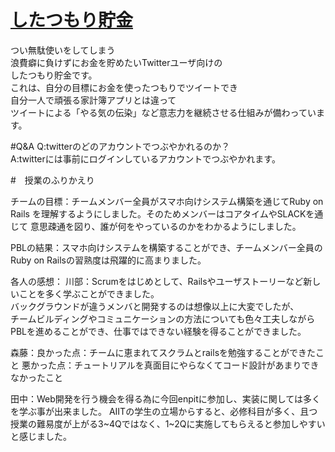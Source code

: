 # [したつもり貯金](https://rocky-waters-21208.herokuapp.com/)

つい無駄使いをしてしまう  
浪費癖に負けずにお金を貯めたいTwitterユーザ向けの  
したつもり貯金です。  
これは、自分の目標にお金を使ったつもりでツイートでき  
自分一人で頑張る家計簿アプリとは違って  
ツイートによる「やる気の伝染」など意志力を継続させる仕組みが備わっています。  

#Q&A
Q:twitterのどのアカウントでつぶやかれるのか？  
A:twitterには事前にログインしているアカウントでつぶやかれます。  

#　授業のふりかえり

チームの目標：チームメンバー全員がスマホ向けシステム構築を通じてRuby on 
Rails を理解するようにしました。そのためメンバーはコアタイムやSLACKを通じて 
意思疎通を図り、誰が何をやっているのかをわかるようにしました。 

PBLの結果：スマホ向けシステムを構築することができ、チームメンバー全員の 
Ruby on Railsの習熟度は飛躍的に高まりました。 

各人の感想：
川部：Scrumをはじめとして、Railsやユーザストーリーなど新しいことを多く学ぶことができました。  
バックグラウンドが違うメンバと開発するのは想像以上に大変でしたが、  
チームビルディングやコミュニケーションの方法についても色々工夫しながら  
PBLを進めることができ、仕事ではできない経験を得ることができました。  


森藤：良かった点：チームに恵まれてスクラムとrailsを勉強することができたこと
悪かった点：チュートリアルを真面目にやらなくてコード設計があまりできなかったこと


田中：Web開発を行う機会を得る為に今回enpitに参加し、実装に関しては多くを学ぶ事が出来ました。
AIITの学生の立場からすると、必修科目が多く、且つ授業の難易度が上がる3~4Qではなく、1~2Qに実施してもらえると参加しやすいと感じました。





  
